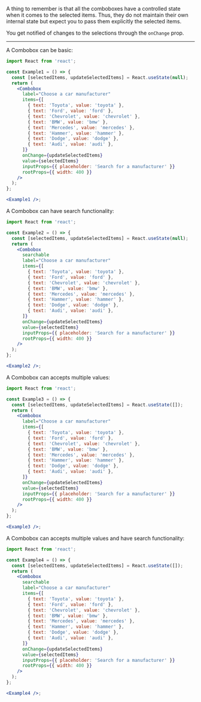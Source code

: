 A thing to remember is that all the comboboxes have a controlled state when
it comes to the selected items. Thus, they do not maintain their own internal state
but expect you to pass them explicitly the selected items.

You get notified of changes to the selections through the `onChange` prop.

---

A Combobox can be basic:

```jsx harmony
import React from 'react';

const Example1 = () => {
  const [selectedItems, updateSelectedItems] = React.useState(null);
  return (
    <Combobox
      label="Choose a car manufacturer"
      items={[
        { text: 'Toyota', value: 'toyota' },
        { text: 'Ford', value: 'ford' },
        { text: 'Chevrolet', value: 'chevrolet' },
        { text: 'BMW', value: 'bmw' },
        { text: 'Mercedes', value: 'mercedes' },
        { text: 'Hammer', value: 'hammer' },
        { text: 'Dodge', value: 'dodge' },
        { text: 'Audi', value: 'audi' },
      ]}
      onChange={updateSelectedItems}
      value={selectedItems}
      inputProps={{ placeholder: 'Search for a manufacturer' }}
      rootProps={{ width: 400 }}
    />
  );
};

<Example1 />;
```

A Combobox can have search functionality:

```jsx harmony
import React from 'react';

const Example2 = () => {
  const [selectedItems, updateSelectedItems] = React.useState(null);
  return (
    <Combobox
      searchable
      label="Choose a car manufacturer"
      items={[
        { text: 'Toyota', value: 'toyota' },
        { text: 'Ford', value: 'ford' },
        { text: 'Chevrolet', value: 'chevrolet' },
        { text: 'BMW', value: 'bmw' },
        { text: 'Mercedes', value: 'mercedes' },
        { text: 'Hammer', value: 'hammer' },
        { text: 'Dodge', value: 'dodge' },
        { text: 'Audi', value: 'audi' },
      ]}
      onChange={updateSelectedItems}
      value={selectedItems}
      inputProps={{ placeholder: 'Search for a manufacturer' }}
      rootProps={{ width: 400 }}
    />
  );
};

<Example2 />;
```

A Combobox can accepts multiple values:

```jsx harmony
import React from 'react';

const Example3 = () => {
  const [selectedItems, updateSelectedItems] = React.useState([]);
  return (
    <Combobox
      label="Choose a car manufacturer"
      items={[
        { text: 'Toyota', value: 'toyota' },
        { text: 'Ford', value: 'ford' },
        { text: 'Chevrolet', value: 'chevrolet' },
        { text: 'BMW', value: 'bmw' },
        { text: 'Mercedes', value: 'mercedes' },
        { text: 'Hammer', value: 'hammer' },
        { text: 'Dodge', value: 'dodge' },
        { text: 'Audi', value: 'audi' },
      ]}
      onChange={updateSelectedItems}
      value={selectedItems}
      inputProps={{ placeholder: 'Search for a manufacturer' }}
      rootProps={{ width: 400 }}
    />
  );
};

<Example3 />;
```

A Combobox can accepts multiple values and have search functionality:

```jsx harmony
import React from 'react';

const Example4 = () => {
  const [selectedItems, updateSelectedItems] = React.useState([]);
  return (
    <Combobox
      searchable
      label="Choose a car manufacturer"
      items={[
        { text: 'Toyota', value: 'toyota' },
        { text: 'Ford', value: 'ford' },
        { text: 'Chevrolet', value: 'chevrolet' },
        { text: 'BMW', value: 'bmw' },
        { text: 'Mercedes', value: 'mercedes' },
        { text: 'Hammer', value: 'hammer' },
        { text: 'Dodge', value: 'dodge' },
        { text: 'Audi', value: 'audi' },
      ]}
      onChange={updateSelectedItems}
      value={selectedItems}
      inputProps={{ placeholder: 'Search for a manufacturer' }}
      rootProps={{ width: 400 }}
    />
  );
};

<Example4 />;
```

